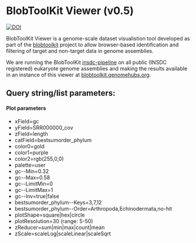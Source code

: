 # BlobToolKit Viewer (v0.5)

 [![DOI](https://zenodo.org/badge/DOI/10.5281/zenodo.1134794.svg)](https://doi.org/10.5281/zenodo.1134794)

BlobToolKit Viewer is a genome-scale dataset visualistion tool developed as part of the [blobtoolkit](http://blobtoolkit.genomehubs.org) project to allow browser-based identification and filtering of target and non-target data in genome assemblies.

We are running the BlobToolKit [insdc-pipeline](https://github.com/blobtoolkit/insdc-pipeline) on all public (INSDC registered) eukaryote genome assemblies and making the results available in an instance of this viewer at [blobtoolkit.genomehubs.org](http://blobtoolkit.genomehubs.org/view/).



## Query string/list parameters:

#### Plot parameters
- xField=gc
- yField=SRR000000_cov
- zField=length
- catField=bestsumorder_phylum
- color0=gold
- color1=purple
- color2=rgb(255,0,0)
- palette=user
- gc--Min=0.32
- gc--Max=0.58
- gc--LimitMin=0
- gc--LimitMax=1
- gc--Inv=true|false
- bestsumorder_phylum--Keys=3,7,12
- bestsumorder_phylum--Order=Arthropoda,Echinodermata,no-hit
- plotShape=square|hex|circle
- plotResolution=30 (range: 5-50)
- zReducer=sum|min|max|count|mean
- zScale=scaleLog|scaleLinear|scaleSqrt
